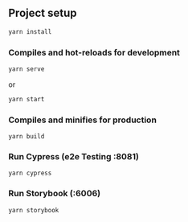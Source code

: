 ## Project setup
```sh
yarn install
```

### Compiles and hot-reloads for development
```sh
yarn serve
```
or
```sh
yarn start
```

### Compiles and minifies for production
```
yarn build
```

### Run Cypress (e2e Testing :8081)
```
yarn cypress
```

### Run Storybook (:6006)
```
yarn storybook
```
